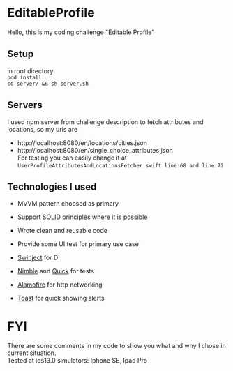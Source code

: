 # EditableProfile
Hello, this is my coding challenge "Editable Profile"

## Setup
in root directory  
`pod install`  
 `cd server/ && sh server.sh`


## Servers
I used npm server from challenge description to fetch attributes and locations, so my urls are  
* http://localhost:8080/en/locations/cities.json
* http://localhost:8080/en/single_choice_attributes.json  
  For testing you can easily change it at  
`UserProfileAttributesAndLocationsFetcher.swift line:68 and line:72`

## Technologies I used
* MVVM pattern choosed as primary
* Support SOLID principles where it is possible
* Wrote clean and reusable code
* Provide some UI test for primary use case  
  
* [Swinject](https://github.com/Swinject/Swinject) for DI
* [Nimble](https://github.com/Quick/Nimble) and [Quick](https://github.com/Quick/Quick) for tests
* [Alamofire](https://github.com/Alamofire/Alamofire) for http networking
* [Toast](https://github.com/scalessec/Toast-Swift) for quick showing alerts

# FYI
There are some comments in my code to show you what and why I chose in current situation.  
Tested at ios13.0 simulators: Iphone SE, Ipad Pro
